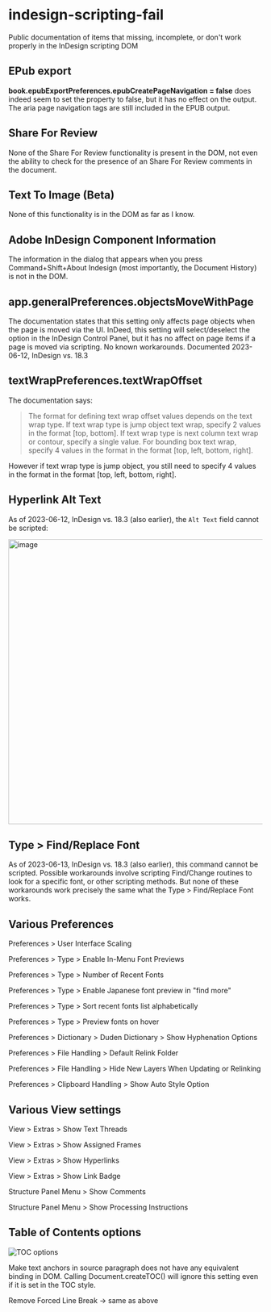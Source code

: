 # indesign-scripting-fail
Public documentation of items that missing, incomplete, or don't work properly in the InDesign scripting DOM

## EPub export
**book.epubExportPreferences.epubCreatePageNavigation = false** does indeed seem to set the property to false, but it has no effect on the output. The aria page navigation tags are still included in the EPUB output.

## Share For Review
None of the Share For Review functionality is present in the DOM, not even the ability to check for the presence of an Share For Review comments in the document.

## Text To Image (Beta)
None of this functionality is in the DOM as far as I know.

## Adobe InDesign Component Information
The information in the dialog that appears when you press Command+Shift+About Indesign (most importantly, the Document History) is not in the DOM.

## app.generalPreferences.objectsMoveWithPage
The documentation states that this setting only affects page objects when the page is moved via the UI. InDeed, this setting will select/deselect the option in the InDesign Control Panel, but it has no affect on page items if a page is moved via scripting. No known workarounds. Documented 2023-06-12, InDesign vs. 18.3

## textWrapPreferences.textWrapOffset
The documentation says: 
>The format for defining text wrap offset values depends on the text wrap type. If text wrap type is jump object text wrap, specify 2 values in the format [top, bottom]. If text wrap type is next column text wrap or contour, specify a single value. For bounding box text wrap, specify 4 values in the format in the format [top, left, bottom, right].

However if text wrap type is jump object, you still need to specify 4 values in the format in the format [top, left, bottom, right].

## Hyperlink Alt Text
As of 2023-06-12, InDesign vs. 18.3 (also earlier), the `Alt Text` field cannot be scripted:

<img width="565" alt="image" src="https://github.com/gilbertconsult/indesign-scripting-fail/assets/10133752/d596b430-4c17-470c-883c-b93719e9db13">

## Type > Find/Replace Font
As of 2023-06-13, InDesign vs. 18.3 (also earlier), this command cannot be scripted. Possible workarounds involve scripting Find/Change routines to look for a specific font, or other scripting methods. But none of these workarounds work precisely the same what the Type > Find/Replace Font works.

## Various Preferences

Preferences > User Interface Scaling

Preferences > Type > Enable In-Menu Font Previews

Preferences > Type > Number of Recent Fonts

Preferences > Type >  Enable Japanese font preview in "find more"

Preferences > Type > Sort recent fonts list alphabetically

Preferences > Type > Preview fonts on hover

Preferences > Dictionary > Duden Dictionary > Show Hyphenation Options

Preferences > File Handling > Default Relink Folder

Preferences > File Handling > Hide New Layers When Updating or Relinking

Preferences > Clipboard Handling > Show Auto Style Option

## Various View settings

View > Extras > Show Text Threads

View > Extras > Show Assigned Frames

View > Extras > Show Hyperlinks

View > Extras > Show Link Badge

Structure Panel Menu > Show Comments

Structure Panel Menu > Show Processing Instructions

## Table of Contents options

![TOC options](image.png)

Make text anchors in source paragraph does not have any equivalent binding in DOM. Calling Document.createTOC() will ignore this setting even if it is set in the TOC style.

Remove Forced Line Break -> same as above
